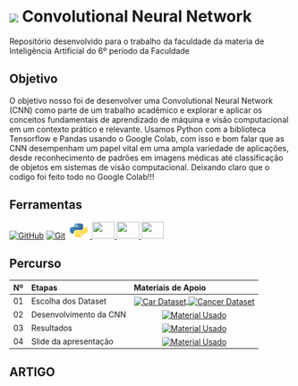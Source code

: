 <h1>
     <img align="center" width="40px" src="https://icons.veryicon.com/png/o/miscellaneous/color-work-icon/artificial-neural-network.png">
    <span> Convolutional Neural Network </span>
</h1>

Repositório desenvolvido para o trabalho da faculdade da materia de Inteligência Artificial do 6º período da Faculdade

## Objetivo
O objetivo nosso foi de desenvolver uma Convolutional Neural Network (CNN) como parte de um trabalho acadêmico e explorar e aplicar os conceitos fundamentais de aprendizado de máquina e visão computacional em um contexto prático e relevante. Usamos Python com a biblioteca Tensorflow e Pandas usando o Google Colab, com isso e bom falar que as CNN desempenham um papel vital em uma ampla variedade de aplicações, desde reconhecimento de padrões em imagens médicas até classificação de objetos em sistemas de visão computacional.
Deixando claro que o codigo foi feito todo no Google Colab!!!

## Ferramentas
[![GitHub](https://img.shields.io/badge/GitHub-000?style=for-the-badge&logo=github&logoColor=30A3DC)](https://docs.github.com/)
[![Git](https://img.shields.io/badge/Git-000?style=for-the-badge&logo=git&logoColor=E94D5F)](https://git-scm.com/doc)
<a href="https://www.python.org/"  target="_blank">
    <img height="30" width="40" src="https://raw.githubusercontent.com/devicons/devicon/master/icons/python/python-original.svg">
</a>
<a href="https://www.tensorflow.org/?hl=pt-br"  target="_blank">
    <img height="30" width="40" src="https://upload.wikimedia.org/wikipedia/commons/2/2d/Tensorflow_logo.svg">
</a>
<a href="https://pandas.pydata.org/"  target="_blank">
    <img height="30" width="40" src="https://upload.wikimedia.org/wikipedia/commons/thumb/2/22/Pandas_mark.svg/449px-Pandas_mark.svg.png?20200210000431">
</a>
<a href="https://colab.google/"  target="_blank">
    <img height="30" width="40" src="https://upload.wikimedia.org/wikipedia/commons/d/d0/Google_Colaboratory_SVG_Logo.svg">
</a>


## Percurso
<table>
  <thead>
    <tr align="left">
      <th>Nº</th>
      <th>Etapas</th>
      <th>Materiais de Apoio</th>
    </tr>
  </thead>
  <tbody align="left">
    <tr>
      <td>01</td>
      <td>Escolha dos Dataset</td>
          <td align="center">
          <a href="https://www.kaggle.com/datasets/riotulab/car-make-model-and-generation">
                <img align="center" alt="Car Dataset" src="https://cdn-icons-png.flaticon.com/512/683/683092.png" width="50" height="50">
           </a>
          <a href="https://www.kaggle.com/datasets/mahibuzzaman/multicancer7-cancer-23-classes-combined-512x512">
               <img align="center" alt="Cancer Dataset" src="https://cdn-icons-png.flaticon.com/512/5570/5570758.png" width="50" height="50">
           </a>
          </td>
    </tr>
    <tr>
      <td>02</td>
      <td>Desenvolvimento da CNN</td>
      <td align="center">
        <a href="https://github.com/mateusmarquessz/Convolutional-neural-network/tree/main/01-CNN">
           <img align="center" alt="Material Usado" src="https://icons.veryicon.com/png/o/miscellaneous/color-work-icon/artificial-neural-network.png"  width="50" height="50">
        </a>
      </td>
    </tr>
    <tr>
      <td>03</td>
      <td>Resultados</td>
      <td align="center">
        <a href="https://github.com/mateusmarquessz/Convolutional-neural-network/tree/main/02-Resultados">
           <img align="center" alt="Material Usado" src="https://cdn-icons-png.flaticon.com/512/992/992848.png" width="50" height="50">
        </a>
      </td>    
    </tr>
    <tr>
      <td>04</td>
      <td>Slide da apresentação</td>
      <td align="center">
        <a href="https://github.com/mateusmarquessz/Convolutional-neural-network/blob/main/03-Slides%20de%20Apresentacao/Slides.pdf">
           <img align="center" alt="Material Usado" src="https://cdn-icons-png.flaticon.com/512/270/270026.png"  width="50" height="50">
        </a>
      </td>    
    </tr>
  </tbody>
  <tfoot></tfoot>
</table>

## ARTIGO
